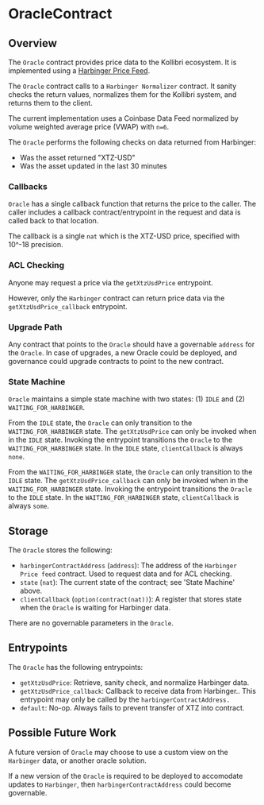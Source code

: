 # OracleContract

## Overview

The `Oracle` contract provides price data to the Kollibri ecosystem. It is implemented using a [Harbinger Price Feed](https://github.com/tacoinfra/harbinger).

The `Oracle` contract calls to a `Harbinger Normalizer` contract. It sanity checks the return values, normalizes them for the Kollibri system, and returns them to the client. 

The current implementation uses a Coinbase Data Feed normalized by volume weighted average price (VWAP) with `n=6`.

The `Oracle` performs the following checks on data returned from Harbinger:
- Was the asset returned "XTZ-USD"
- Was the asset updated in the last 30 minutes

### Callbacks

`Oracle` has a single callback function that returns the price to the caller. The caller includes a callback contract/entrypoint in the request and data is called back to that location.

The callback is a single `nat` which is the XTZ-USD price, specified with 10^-18 precision.

### ACL Checking

Anyone may request a price via the `getXtzUsdPrice` entrypoint.

However, only the `Harbinger` contract can return price data via the `getXtzUsdPrice_callback` entrypoint.

### Upgrade Path

Any contract that points to the `Oracle` should have a governable `address` for the `Oracle`. In case of upgrades, a new Oracle could be deployed, and governance could upgrade contracts to point to the new contract.

### State Machine

`Oracle` maintains a simple state machine with two states: (1) `IDLE` and (2) `WAITING_FOR_HARBINGER`. 

From the `IDLE` state, the `Oracle` can only transition to the `WAITING_FOR_HARBINGER` state. The `getXtzUsdPrice` can only be invoked when in the `IDLE` state. Invoking the entrypoint transitions the `Oracle` to the `WAITING_FOR_HARBINGER` state. In the `IDLE` state, `clientCallback` is always `none`.

From the `WAITING_FOR_HARBINGER` state, the `Oracle` can only transition to the `IDLE` state. The `getXtzUsdPrice_callback` can only be invoked when in the `WAITING_FOR_HARBINGER` state. Invoking the entrypoint transitions the `Oracle` to the `IDLE` state.  In the `WAITING_FOR_HARBINGER` state, `clientCallback` is always `some`.

## Storage

The `Oracle` stores the following:
- `harbingerContractAddress` (`address`): The address of the `Harbinger Price feed` contract. Used to request data and for ACL checking.
- `state` (`nat`): The current state of the contract; see 'State Machine' above.
- `clientCallback` (`option(contract(nat))`): A register that stores state when the `Oracle` is waiting for Harbinger data.

There are no governable parameters in the `Oracle`.

## Entrypoints

The `Oracle` has the following entrypoints:
- `getXtzUsdPrice`: Retrieve, sanity check, and normalize Harbinger data.
- `getXtzUsdPrice_callback`: Callback to receive data from Harbinger.. This entrypoint may only be called by the `harbingerContractAddress.`
- `default`: No-op. Always fails to prevent transfer of XTZ into contract.

## Possible Future Work

A future version of `Oracle` may choose to use a custom view on the `Harbinger` data, or another oracle solution.

If a new version of the `Oracle` is required to be deployed to accomodate updates to `Harbinger`, then `harbingerContractAddress` could become governable.